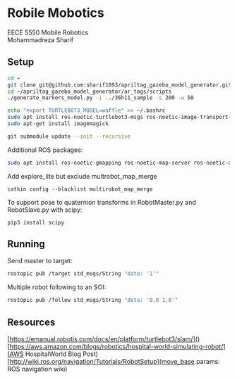 # Robile Mobotics

EECE 5550 Mobile Robotics  
Mohammadreza Sharif

## Setup

```bash
cd ~
git clone git@github.com:sharif1093/apriltag_gazebo_model_generator.git
cd ~/apriltag_gazebo_model_generator/ar_tags/scripts
./generate_markers_model.py -i ../36h11_sample -s 200 -w 50
```

```bash
echo "export TURTLEBOT3_MODEL=waffle" >> ~/.bashrc
sudo apt install ros-noetic-turtlebot3-msgs ros-noetic-image-transport-plugins
sudo apt-get install imagemagick
```

```bash
git submodule update --init --recursive
```

Additional ROS packages:

``` bash
sudo apt install ros-noetic-gmapping ros-noetic-map-server ros-noetic-amcl ros-noetic-move-base ros-noetic-dwa-local-planner
```

Add explore_lite but exclude multrobot_map_merge
```
catkin config --blacklist multirobot_map_merge
```
To support pose to quaternion transforms in RobotMaster.py and RobotSlave.py with scipy:
```
pip3 install scipy
```

## Running

Send master to target:

``` bash
rostopic pub /target std_msgs/String "data: '1'"
```

Multiple robot following to an SOI:

``` bash
rostopic pub /follow std_msgs/String "data: '0,0 1,0'"
```

## Resources
[https://emanual.robotis.com/docs/en/platform/turtlebot3/slam/]()
[https://aws.amazon.com/blogs/robotics/hospital-world-simulating-robot/](AWS HospitalWorld Blog Post)
[http://wiki.ros.org/navigation/Tutorials/RobotSetup](move_base params: ROS navigation wiki)